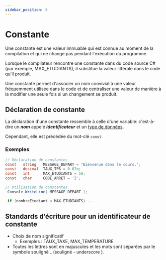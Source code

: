 ```yaml
---
sidebar_position: 8
---
```


# Constante

Une constante est une valeur immuable qui est connue au moment de la compilation et qui ne change pas pendant l'exécution du programme.

Lorsque le compilateur rencontre une constante dans du code source C# (par exemple, MAX_ETUDIANTS), il substitue la valeur littérale dans le code qu'il produit.

Une constante permet d'associer un nom convivial à une valeur fréquemment utilisée dans le code et de centraliser une valeur de manière à la modifier une seule fois si un changement se produit.

## Déclaration de constante

La déclaration d'une constante ressemble à celle d'une variable: c'est-à-dire un ***nom*** appelé ***identificateur*** et un [type de données](https://sites.google.com/site/notionscsharpcem/type).

Cependant, elle est précédée du mot-clé `const`.

### Exemples

```cs
// Déclaration de constantes
const   string   MESSAGE_DEPART = "Bienvenue dans le cours.";
const   decimal  TAUX_TPS = 0.07m;
const   int      MAX_ETUDIANTS = 50;
const   char     CODE_ARRET = 'Z';

// Utilisation de constantes
 Console.WriteLine( MESSAGE_DEPART );

 if (nombreEtudiant < MAX_ETUDIANTS) ...

```

## Standards d’écriture pour un identificateur de constante

- Choix de nom significatif
  - Exemples : TAUX_TAXE, MAX_TEMPERATURE
- Toutes les lettres sont en majuscules et les mots sont séparées par le symbole souligné  _   (souligné - underscore ).
